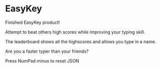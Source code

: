 # EasyKey

Finished EasyKey product!

Attempt to beat others high scores while improving your typing skill. 

The leaderboard shows all the highscores and allows you type in a name.

Are you a faster typer than your friends?

Press NumPad minus to reset JSON
